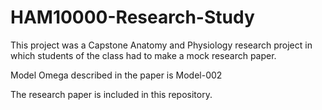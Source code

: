 # HAM10000-Research-Study

This project was a Capstone Anatomy and Physiology research project in which
students of the class had to make a mock research paper. 

Model Omega described in the paper is Model-002

The research paper is included in this repository.
